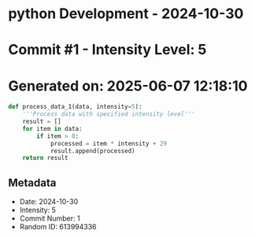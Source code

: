﻿# python Development - 2024-10-30
# Commit #1 - Intensity Level: 5
# Generated on: 2025-06-07 12:18:10
```python
def process_data_1(data, intensity=5):
    '''Process data with specified intensity level'''
    result = []
    for item in data:
        if item > 0:
            processed = item * intensity + 29
            result.append(processed)
    return result
```
## Metadata
- Date: 2024-10-30
- Intensity: 5
- Commit Number: 1
- Random ID: 613994336
